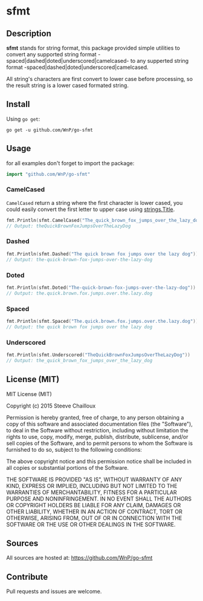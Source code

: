 # sfmt

## Description

**sfmt** stands for string format, this package provided simple utilities to
convert any supported string format -spaced|dashed|doted|underscored|camelcased- to
any supperted string format -spaced|dashed|doted|underscored|camelcased.

All string's characters are first convert to lower case before processing,
so the result string is a lower cased formated string.

## Install

Using `go get`:

```
go get -u github.com/WnP/go-sfmt
```

## Usage

for all examples don't forget to import the package:

```go
import "github.com/WnP/go-sfmt"
```

### CamelCased

`CamelCased` return a string where the first character is lower cased, you
could easily convert the first letter to upper case using
[strings.Title](https://golang.org/pkg/strings/#Title).

```go
fmt.Println(sfmt.CamelCased("The_quick_brown_fox_jumps_over_the_lazy_dog"))
// Output: theQuickBrownFoxJumpsOverTheLazyDog
```

### Dashed

```go
fmt.Println(sfmt.Dashed("The quick brown fox jumps over the lazy dog"))
// Output: the-quick-brown-fox-jumps-over-the-lazy-dog
```

### Doted

```go
fmt.Println(sfmt.Doted("The-quick-brown-fox-jumps-over-the-lazy-dog"))
// Output: the.quick.brown.fox.jumps.over.the.lazy.dog
```

### Spaced

```go
fmt.Println(sfmt.Spaced("The.quick.brown.fox.jumps.over.the.lazy.dog"))
// Output: the quick brown fox jumps over the lazy dog
```

### Underscored

```go
fmt.Println(sfmt.Underscored("TheQuickBrownFoxJumpsOverTheLazyDog"))
// Output: the_quick_brown_fox_jumps_over_the_lazy_dog
```

## License (MIT)

MIT License (MIT)

Copyright (c) 2015 Steeve Chailloux

Permission is hereby granted, free of charge, to any person obtaining a copy
of this software and associated documentation files (the "Software"), to deal
in the Software without restriction, including without limitation the rights
to use, copy, modify, merge, publish, distribute, sublicense, and/or sell
copies of the Software, and to permit persons to whom the Software is
furnished to do so, subject to the following conditions:

The above copyright notice and this permission notice shall be included in
all copies or substantial portions of the Software.

THE SOFTWARE IS PROVIDED "AS IS", WITHOUT WARRANTY OF ANY KIND, EXPRESS OR
IMPLIED, INCLUDING BUT NOT LIMITED TO THE WARRANTIES OF MERCHANTABILITY,
FITNESS FOR A PARTICULAR PURPOSE AND NONINFRINGEMENT. IN NO EVENT SHALL THE
AUTHORS OR COPYRIGHT HOLDERS BE LIABLE FOR ANY CLAIM, DAMAGES OR OTHER
LIABILITY, WHETHER IN AN ACTION OF CONTRACT, TORT OR OTHERWISE, ARISING FROM,
OUT OF OR IN CONNECTION WITH THE SOFTWARE OR THE USE OR OTHER DEALINGS IN
THE SOFTWARE.

## Sources

All sources are hosted at: https://github.com/WnP/go-sfmt

## Contribute

Pull requests and issues are welcome.
